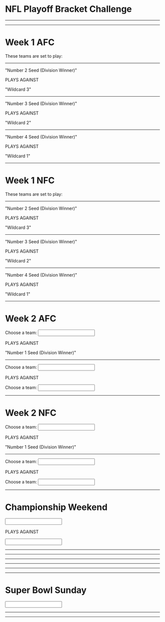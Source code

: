 <html>
    <head>
    
<title>NFL Playoff Bracket Challenge</title>
       <h1> NFL Playoff Bracket Challenge </h1>
        <hr /><hr />
    </head>
    <body>
<div class = "AFC">
    <h1>Week 1 AFC</h1>
    <p>These teams are set to play:</p>
    <hr />
    <p>"Number 2 Seed (Division Winner)"</p>
    <p>PLAYS AGAINST</p>
    <p>"Wildcard 3"</p>
    <hr />
    <p> "Number 3 Seed (Division Winner)"</p>
    <p>PLAYS AGAINST</p>
    <p>"Wildcard 2"</p>
    <hr />
    <p> "Number 4 Seed (Division Winner)"</p>
    <p>PLAYS AGAINST</p>
       <p>"Wildcard 1"</p>
       <hr />
</div>

<div class = "NFC">
    <h1>Week 1 NFC</h1>
    <p>These teams are set to play:</p>
    <hr />
    <p>"Number 2 Seed (Division Winner)"</p>
    <p>PLAYS AGAINST</p>
    <p>"Wildcard 3"</p>
    <hr />
    <p> "Number 3 Seed (Division Winner)"</p>
    <p>PLAYS AGAINST</p>
    <p>"Wildcard 2"</p>
    <hr />
    <p> "Number 4 Seed (Division Winner)"</p>
    <p>PLAYS AGAINST</p>
       <p>"Wildcard 1"</p>
        <hr />
</div>

<div class = "AFC">
    <h1>Week 2 AFC</h1>
    <label>Choose a team:</label>
    <input id ="Week 2 AFC" type="text" list="AFC Teams a"/>
<datalist id="AFC Teams a">
    <option value="Number 4 Seed">
    <option value="Wildcard 1">
</datalist>
    <p>PLAYS AGAINST</p>
    <p>"Number 1 Seed (Division Winner)"</p>
    <hr />
    <label>Choose a team:</label>
    <input id ="Week 2 AFC" type="text" list="AFC Teams b"/>
<datalist id="AFC Teams b">
    <option value="Number 2 Seed">
    <option value="Wildcard 3">
</datalist>
    <p>PLAYS AGAINST</p>
    <label>Choose a team:</label>
    <input id ="Week 2 AFC" type="text" list="AFC Teams c"/>
<datalist id="AFC Teams c">
    <option value="Number 3 Seed">
    <option value="Wildcard 2">
</datalist>
    <hr />
</div>

<div class = "NFC">
       <h1>Week 2 NFC</h1>
    <label>Choose a team:</label>
    <input id ="Week 2 NFC" type="text" list="NFC Teams a"/>
<datalist id="NFC Teams a">
    <option value="Number 4 Seed">
    <option value="Wildcard 1"> 
</datalist>
    <p>PLAYS AGAINST</p>
    <p>"Number 1 Seed (Division Winner)"</p>
    <hr />
    <label>Choose a team:</label>
    <input id ="Week 2 NFC" type="text" list="NFC Teams b"/>
<datalist id="NFC Teams b">
    <option value="Number 2 Seed">
    <option value="Wildcard 3">
</datalist>
    <p>PLAYS AGAINST</p>
    <label>Choose a team:</label>
    <input id ="Week 2 NFC" type="text" list="NFC Teams c"/>
<datalist id="NFC Teams c">
    <option value="Number 3 Seed">
    <option value="Wildcard 2">
</datalist>
    <hr />
</div>

 
<h1>Championship Weekend</h1>

<p class= "ChampWeek">
<div class="AFCCW">
    <input id="Championship Weekend" type="text" list="AFC Championship Contenders"/>
<datalist id="AFC Championship Contenders">
    <option value="Lower Seed Winner">
    <option value="Higher Seed Winner">
</datalist>
</div>

 PLAYS AGAINST
 
<div class="NFCCW">
    <input id="Championship Weekend" type="text" list="NFC Championship Contenders"/>
<datalist id="NFC Championship Contenders">
    <option value="Lower Seed Winner">
    <option value="Higher Seed Winner">
</datalist>
</div>
    <hr />
</p>
<div class="hr">
    <hr /><hr /><hr /><hr /><hr />
</div>
    
<div class="SBS">
    <h1>Super Bowl Sunday</h1>
    <input id="Super Bowl Sunday" type="text" list="Championship Teams"/>
<datalist id="Championship Teams">
    <option value="AFC Champions">
    <option value="NFC Champions">
</datalist>
    <hr /><hr />

</div>

</body>

</html>
